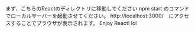 まず、こちらのReactのディレクトリに移動してください
npm start のコマンドでローカルサーバーを起動させてください。
http://localhost:3000/　にアクセスすることでブラウザが表示されます。
Enjoy React! lol


